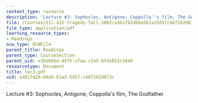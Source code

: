 ```yaml
---
content_type: resource
description: 'Lecture #3: Sophocles, Antigone; Coppolla''s film, The Godfather'
file: /courses/21l-422-tragedy-fall-2002/a361f42d66a561a25d57c467262d673c_lec3.pdf
file_type: application/pdf
learning_resource_types:
- Readings
ocw_type: OCWFile
parent_title: Readings
parent_type: CourseSection
parent_uid: e3be68ba-d475-cfaa-c2a5-8f4e852c3440
resourcetype: Document
title: lec3.pdf
uid: a361f42d-66a5-61a2-5d57-c467262d673c
---
```

Lecture #3: Sophocles, Antigone; Coppolla's film, The Godfather

